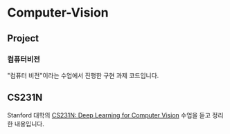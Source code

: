 # Computer-Vision

## Project
### 컴퓨터비전
"컴퓨터 비전"이라는 수업에서 진행한 구현 과제 코드입니다.

## CS231N
Stanford 대학의 [CS231N: Deep Learning for Computer Vision](http://cs231n.stanford.edu/) 수업을 듣고 정리한 내용입니다.
